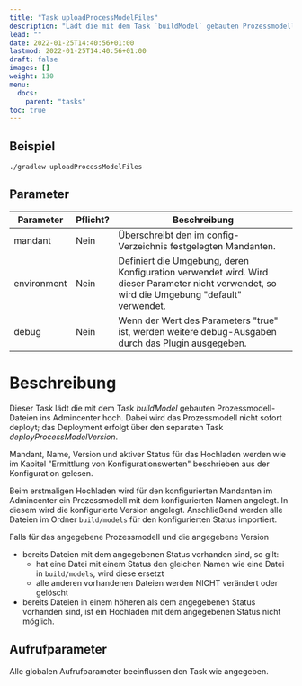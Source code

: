 ```yaml
---
title: "Task uploadProcessModelFiles"
description: "Lädt die mit dem Task `buildModel` gebauten Prozessmodell-Datein ins Admincenter hoch."
lead: ""
date: 2022-01-25T14:40:56+01:00
lastmod: 2022-01-25T14:40:56+01:00
draft: false
images: []
weight: 130
menu:
  docs:
    parent: "tasks"
toc: true
---
```


## Beispiel

```shell
./gradlew uploadProcessModelFiles
```

## Parameter

| Parameter | Pflicht? | Beschreibung |
| --- | --- | --- |
| mandant | Nein | Überschreibt den im config-Verzeichnis festgelegten Mandanten. |
| environment | Nein | Definiert die Umgebung, deren Konfiguration verwendet wird. Wird dieser Parameter nicht verwendet, so wird die Umgebung "default" verwendet.|
| debug | Nein | Wenn der Wert des Parameters "true" ist, werden weitere debug-Ausgaben durch das Plugin ausgegeben. |

# Beschreibung

Dieser Task lädt die mit dem Task _buildModel_ gebauten Prozessmodell-Dateien ins Admincenter hoch.
Dabei wird das Prozessmodell nicht sofort deployt; das Deployment erfolgt über den separaten 
Task _deployProcessModelVersion_.

Mandant, Name, Version und aktiver Status für das Hochladen werden wie im Kapitel 
"Ermittlung von Konfigurationswerten" beschrieben aus der Konfiguration gelesen.

Beim erstmaligen Hochladen wird für den konfigurierten Mandanten im Admincenter 
ein Prozessmodell mit dem konfigurierten Namen angelegt. 
In diesem wird die konfigurierte Version angelegt. 
Anschließend werden alle Dateien im Ordner `build/models` für den konfigurierten Status importiert.

Falls für das angegebene Prozessmodell und die angegebene Version
* bereits Dateien mit dem angegebenen Status vorhanden sind, so gilt:
  * hat eine Datei mit einem Status den gleichen Namen wie eine Datei in `build/models`, wird diese
   ersetzt
  * alle anderen vorhandenen Dateien werden NICHT verändert oder gelöscht
* bereits Dateien in einem höheren als dem angegebenen Status vorhanden sind, ist ein Hochladen mit
  dem angegebenen Status nicht möglich.
 
## Aufrufparameter

Alle globalen Aufrufparameter beeinflussen den Task wie angegeben.